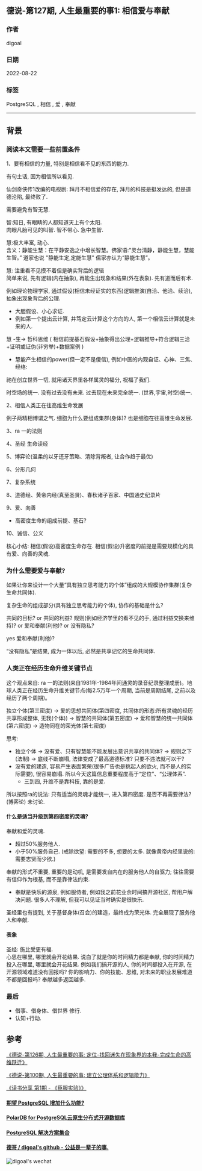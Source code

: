 ## 德说-第127期, 人生最重要的事1: 相信爱与奉献    
                      
### 作者                      
digoal                      
                      
### 日期                      
2022-08-22                     
                      
### 标签                      
PostgreSQL , 相信 , 爱 , 奉献               
                      
----                      
                      
## 背景      
  
### 阅读本文需要一些前置条件  
  
1、要有相信的力量, 特别是相信看不见的东西的能力.  
  
有句土话, 因为相信所以看见.  
  
仙剑奇侠传1改编的电视剧: 拜月不相信爱的存在, 拜月的科技是挺发达的, 但是道德沦陷, 最终败了.     
   
需要避免有智无慧.   
  
智:知日, 有眼睛的人都知道天上有个太阳.   
肉眼凡胎可见的叫智. 智不带心. 急中生智.   
  
慧:极大丰富, 动心.   
含义：静能生慧：在平静安逸之中增长智慧。佛家语:"灵台清静，静能生慧，慧能生智。” 道家也说 "静能生定,定能生慧" 儒家亦认为“静能生慧”。  
  
慧: 注重看不见摸不着但是确实背后的逻辑  
简单来说, 先有逻辑(内在抽象), 再能生出现象和结果(外在表象). 先有道而后有术.   
  
例如理论物理学家, 通过假设(相信未经证实的东西)逻辑推演(自洽、他洽、续洽), 抽象出现象背后的公理.    
- 大胆假设、小心求证.  
- 例如第一个提出云计算, 并笃定云计算这个方向的人, 第一个相信云计算就是未来的人.  
  
慧 -生-> 哲科思维 ( 相信前提基石假设+抽象得出公理+逻辑推导+符合逻辑三洽+证明或证伪(非穷举)+数据案例 )  
- 慧能产生相信的power(但一定不是傻信), 例如中医的内观自证、心神、三焦、经络:   
  
祂在创立世界一切, 就用诸天界里各样属灵的福分, 祝福了我们.   
  
时空场的统一. 没有过去没有未来. 过去现在未来完全统一. (世界,宇宙,时空)统一.   
  
  
2、相信人类正在往高维生命发展  
  
例子两精相博谓之气.  细胞为什么要组成集群(身体)? 也是细胞在往高维生命发展.    
        
3、ra 一的法则  
  
4、圣经 生命读经   
  
5、博弈论(温柔的以牙还牙策略、清除背叛者, 让合作趋于最优)  
  
6、分形几何  
  
7、复杂系统  
  
8、道德经、黄帝内经(真至圣贤)、春秋诸子百家、中国通史纪录片      
  
9、爱、向善  
- 高密度生命的组成前提、基石? 
  
10、诚信、公义    
  
核心小结: 相信(假设)高密度生命存在. 相信(假设)升密度的前提是需要规模化的具有爱、向善的灵魂.   
  
### 为什么需要爱与奉献?   
如果让你来设计一个大量“具有独立思考能力的个体”组成的大规模协作集群(复杂生命共同体).    
  
复杂生命的组成部分(具有独立思考能力的个体), 协作的基础是什么?    
  
共同的目标? or 共同的利益? 规则(例如经济学里的看不见的手, 通过利益交换来维持)? or 爱和奉献(利他)? or 没有隐私?    
  
yes 爱和奉献(利他)?    
  
“没有隐私”是结果, 成为一体以后, 必然是共享记忆的生命共同体.    
  
### 人类正在经历生命升维关键节点    
这个观点来自: ra 一的法则(来自1981年-1984年间通灵的录音纪录整理成册)。地球人类正在经历生命升维关键节点(每2.5万年一个周期, 当前是周期结尾, 之前以及经历了两个周期)。    
  
独立个体(第三密度) -> 爱的思想共同体(第四密度, 共同体的形态:所有灵魂的经历共享形成整体, 无我(个体)) -> 智慧的共同体(第五密度) -> 爱和智慧的统一共同体(第六密度) -> 造物同在的荣光体(第七密度)    
  
思考:   
- 独立个体 -> 没有爱、只有智慧能不能发展出意识共享的共同体? -> 规则之下(法制) -> 底线不断崩塌, 法律变成了最高道德标准? 只要不违法就可以干?    
- 没有爱的建造, 容易产生表面繁荣(很多广告也是挑起人的欲火, 而不是人的实际需要), 很容易崩塌. 所以今天这篇信息重要程度高于“定位”、“公理体系”.     
    - 三到四, 升维不是靠科技, 靠的是爱.    
  
所以按照ra的说法: 只有适当的灵魂才能统一, 进入第四密度. 是否不再需要律法? (博弈论)  未讨论.   
  
#### 什么是适当升级到第四密度的灵魂?  
奉献和爱的灵魂.    
- 超过50%服务他人.    
- 小于50%服务自己. (戒除欲望: 需要的不多, 想要的太多. 就像黄帝内经里说的: 需要志贤而少欲.)     
  
奉献的形式不重要, 重要的是动机, 是需要发自内在的服务他人的自驱力; 往往需要有信仰作为根基, 而不是靠律法约束.      
- 奉献是快乐的源泉, 例如服侍者, 例如我之前花业余时间搞开源社区, 帮用户解决问题. 很多人不理解, 但我可以见证当时确实是很快乐. 
  
圣经里也有提到, 关于基督身体(召会)的建造，最终成为荣光体. 完全展现了服务他人和奉献.     
   
#### 表象
圣经: 施比受更有福.  
心思在哪里, 哪里就会开花结果. 说白了就是你的时间精力都是奉献, 你的时间精力投入在哪里, 哪里就会开花结果. 例如我们搞开源的人, 你的时间都投入在开源, 在开源领域难道没有回报吗? 你的影响力、你的技能、思维, 对未来的职业发展难道不都是回报吗?  奉献越多返回越多.    
  
### 最后  
- 借事、借身体、借世界 修行.   
- 认知+行动.    
  
  
## 参考  
[《德说-第126期, 人生最重要的事: 定位-找回迷失在现象界的本我-完成生命的高维跃迁》](../202208/20220819_03.md)    
  
[《德说-第100期, 人生最重要的事: 建立公理体系和逻辑能力》](../202206/20220610_01.md)    
  
[《读书分享 第1期 - 《臣服实验》》](../202203/20220312_01.md)        
  
  
#### [期望 PostgreSQL 增加什么功能?](https://github.com/digoal/blog/issues/76 "269ac3d1c492e938c0191101c7238216")
  
  
#### [PolarDB for PostgreSQL云原生分布式开源数据库](https://github.com/ApsaraDB/PolarDB-for-PostgreSQL "57258f76c37864c6e6d23383d05714ea")
  
  
#### [PostgreSQL 解决方案集合](https://yq.aliyun.com/topic/118 "40cff096e9ed7122c512b35d8561d9c8")
  
  
#### [德哥 / digoal's github - 公益是一辈子的事.](https://github.com/digoal/blog/blob/master/README.md "22709685feb7cab07d30f30387f0a9ae")
  
  
![digoal's wechat](../pic/digoal_weixin.jpg "f7ad92eeba24523fd47a6e1a0e691b59")
  
